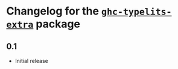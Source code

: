 # Changelog for the [`ghc-typelits-extra`](http://hackage.haskell.org/package/ghc-typelits-extra) package

## 0.1
* Initial release
